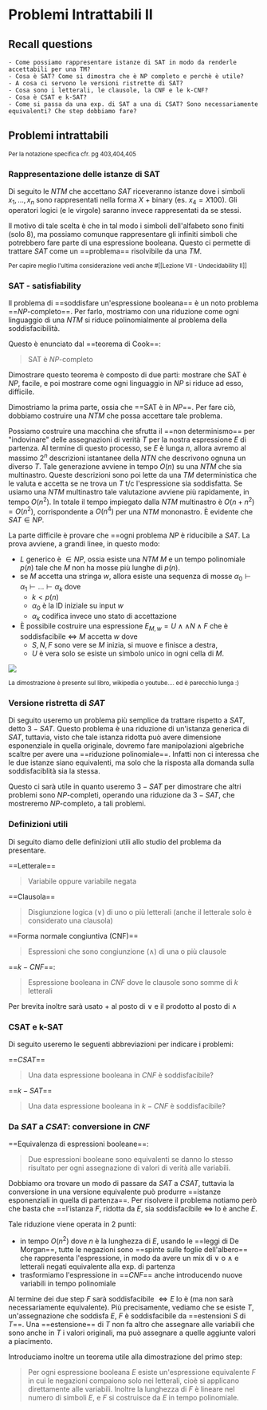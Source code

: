 # Problemi Intrattabili II

## Recall questions
    - Come possiamo rappresentare istanze di SAT in modo da renderle accettabili per una TM?
    - Cosa è SAT? Come si dimostra che è NP completo e perchè è utile?
    - A cosa ci servono le versioni ristrette di SAT?
    - Cosa sono i letterali, le clausole, la CNF e le k-CNF?
    - Cosa è CSAT e k-SAT?
    - Come si passa da una exp. di SAT a una di CSAT? Sono necessariamente equivalenti? Che step dobbiamo fare?

## Problemi intrattabili 

<small> Per la notazione specifica cfr. pg 403,404,405</small>

### Rappresentazione delle istanze di SAT

Di seguito le $NTM$ che accettano $SAT$ riceveranno istanze dove i simboli $x_1 , \ldots , x_n$ sono rappresentati nella forma $X$ + binary
(es. $x_4 = X100$). Gli operatori logici (e le virgole) saranno invece rappresentati da se stessi.

Il motivo  di tale scelta è che in tal modo i simboli dell'alfabeto sono finiti (solo 8), ma possiamo comunque rappresentare gli infiniti simboli che potrebbero fare parte di una espressione booleana. Questo ci permette di trattare $SAT$ come un ==problema== risolvibile da una $TM$.

<small> Per capire meglio l'ultima considerazione vedi anche #[[Lezione VII - Undecidability II]]</small>

### SAT - satisfiability

Il problema di ==soddisfare un'espressione booleana== è un noto problema ==$NP$-completo==. Per farlo, mostriamo con una riduzione come ogni linguaggio di una $NTM$ si riduce polinomialmente al problema della soddisfacibilità.

Questo è enunciato dal ==teorema di Cook==:
> SAT è $NP$-completo

Dimostrare questo teorema è composto di due parti: mostrare che SAT è $NP$, facile, e poi mostrare come ogni linguaggio in $NP$ si riduce ad esso, difficile. 

Dimostriamo la prima parte, ossia che ==SAT è in $NP$==. Per fare ciò, dobbiamo costruire una $NTM$ che possa accettare tale problema.

Possiamo costruire una macchina che sfrutta il ==non determinismo== per "indovinare" delle assegnazioni di verità $T$ per la nostra espressione $E$ di partenza. Al termine di questo processo, se $E$ è lunga $n$, allora avremo al massimo $2^n$ descrizioni istantanee della $NTN$ che descrivono ognuna un diverso $T$. Tale generazione avviene in tempo $O(n)$ su una $NTM$ che sia multinastro.
Queste descrizioni sono poi lette da una $TM$ deterministica che le valuta e accetta se ne trova un $T$ t/c l'espressione sia soddisfatta. Se usiamo una $NTM$ multinastro tale valutazione avviene più rapidamente, in tempo $O(n^2)$.
In totale il tempo impiegato dalla $NTM$ multinastro è $O(n + n^2) = O(n^2)$, corrispondente a $O(n^4)$ per una $NTM$ mononastro. 
È evidente che $SAT \in NP$.

La parte difficile è provare che ==ogni problema $NP$ è riducibile a $SAT$. La prova avviene, a grandi linee, in questo modo:

- $L$ generico è $\in NP$, ossia esiste una $NTM$ $M$ e un tempo polinomiale $p(n)$ tale che $M$ non ha mosse più lunghe di $p(n)$.
- se $M$ accetta una stringa $w$, allora esiste una sequenza di mosse $\alpha_0 \vdash \alpha_1 \vdash \ldots \vdash \alpha_k$ dove
  - $k < p(n)$
  - $\alpha_0$ è la ID iniziale su input $w$
  - $\alpha_k$ codifica invece uno stato di accettazione
- È possibile costruire una espressione $E_{M,w} = U \land \land N \land F$ che è soddisfacibile $\iff$ $M$ accetta $w$ dove
  - $S, N, F$ sono vere se $M$ inizia, si muove e finisce a destra,
  - $U$ è vera solo se esiste un simbolo unico in ogni cella di $M$.

![](./static/placeholder.png)

<small> La dimostrazione è presente sul libro, wikipedia o youtube.... ed è parecchio lunga :) </small>

### Versione ristretta di $SAT$

Di seguito useremo un problema più semplice da trattare rispetto a $SAT$, detto $3-SAT$. Questo problema è una riduzione di un'istanza generica di $SAT$, tuttavia, visto che tale istanza ridotta può avere dimensione esponenziale in quella originale, dovremo fare manipolazioni algebriche scaltre per avere una ==riduzione polinomiale==. Infatti non ci interessa che le due istanze siano equivalenti, ma solo che la risposta alla domanda sulla soddisfaciblità sia la stessa.

Questo ci sarà utile in quanto useremo $3-SAT$ per dimostrare che altri problemi sono $NP$-completi, operando una riduzione da $3-SAT$, che mostreremo $NP$-completo, a tali problemi.

### Definizioni utili

Di seguito diamo delle definizioni utili allo studio del problema da presentare.

==Letterale==
> Variabile oppure variabile negata 

==Clausola==
> Disgiunzione logica ($\lor$) di uno o più letterali (anche il letterale solo è considerato una clausola)

==Forma normale congiuntiva (CNF)==
> Espressioni che sono congiunzione ($\land$) di una o più clausole

==$k-CNF$==:
> Espressione booleana in $CNF$  dove le clausole sono somme di $k$ letterali

Per brevita inoltre sarà usato $+$ al posto di $\lor$ e il prodotto al posto di $\land$

### CSAT e k-SAT

Di seguito useremo le seguenti abbreviazioni per indicare i problemi:

==$CSAT$==
> Una data espressione booleana in $CNF$ è soddisfacibile?

==$k-SAT$==
> Una data espressione booleana in $k-CNF$ è soddisfacibile? 

### Da $SAT$ a $CSAT$: conversione in $CNF$

==Equivalenza di espressioni booleane==:
> Due espressioni booleane sono equivalenti se danno lo stesso risultato per ogni assegnazione di valori di verità alle variabili.

Dobbiamo ora trovare un modo di passare da $SAT$ a $CSAT$, tuttavia la conversione in una versione equivalente può produrre ==istanze esponenziali in quella di partenza==. Per risolvere il problema notiamo però che basta che ==l'istanza $F$, ridotta da $E$, sia soddisfacibile $\iff$ lo è anche $E$.

Tale riduzione viene operata in 2 punti:
- in tempo $O(n^2)$ dove $n$ è la lunghezza di $E$, usando le ==leggi di De Morgan==, tutte le negazioni sono ==spinte sulle foglie dell'albero== che rappresenta l'espressione, in modo da avere un mix di $\lor$ o $\land$ e letterali negati equivalente alla exp. di partenza
- trasformiamo l'espressione in ==$CNF$== anche introducendo nuove variabili in tempo polinomiale

Al termine dei due step $F$ sarà soddisfacibile $\iff E$ lo è (ma non sarà necessariamente equivalente). Più precisamente, vediamo che se esiste $T$, un'assegnazione che soddisfa $E$, $F$ è soddisfacibile da ==estensioni $S$ di $T$==. Una ==estensione== di $T$ non fa altro che assegnare alle variabili che sono anche in $T$ i valori originali, ma può assegnare a quelle aggiunte valori a piacimento.

Introduciamo inoltre un teorema utile alla dimostrazione del primo step:
> Per ogni espressione booleana $E$ esiste un'espressione equivalente $F$ in cui le negazioni compaiono solo nei letterali, cioè si applicano direttamente alle variabili. Inoltre la lunghezza di $F$ è lineare nel numero di simboli $E$, e $F$ si costruisce da $E$ in tempo polinomiale.